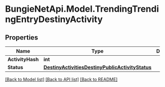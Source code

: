 # BungieNetApi.Model.TrendingTrendingEntryDestinyActivity
## Properties

Name | Type | Description | Notes
------------ | ------------- | ------------- | -------------
**ActivityHash** | **int** |  | [optional] 
**Status** | [**DestinyActivitiesDestinyPublicActivityStatus**](DestinyActivitiesDestinyPublicActivityStatus.md) |  | [optional] 

[[Back to Model list]](../README.md#documentation-for-models) [[Back to API list]](../README.md#documentation-for-api-endpoints) [[Back to README]](../README.md)

